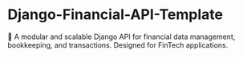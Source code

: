 # Django-Financial-API-Template
🚀 A modular and scalable Django API for financial data management, bookkeeping, and transactions. Designed for FinTech applications.
